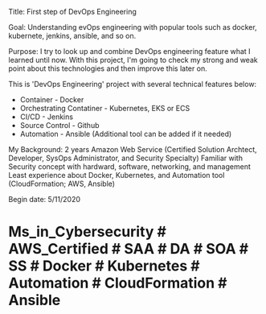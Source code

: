 Title: First step of DevOps Engineering 

Goal: Understanding evOps engineering with popular tools such as docker, kubernete, jenkins, ansible, and so on.

Purpose: I try to look up and combine DevOps engineering feature what I learned until now. With this project, I'm going to check my strong and weak point about this technologies and then improve this later on. 

This is 'DevOps Engineering' project with several technical features below:
- Container - Docker
- Orchestrating Contatiner - Kubernetes, EKS or ECS
- CI/CD - Jenkins
- Source Control - Github
- Automation - Ansible
 (Additional tool can be added if it needed)

My Background: 2 years Amazon Web Service (Certified Solution Archtect, Developer, SysOps Administrator, and Security Specialty)
               Familiar with Security concept with hardward, software, networking, and management
               Least experience about Docker, Kubernetes, and Automation tool (CloudFormation; AWS, Ansible)

Begin date: 5/11/2020

# Ms_in_Cybersecurity # AWS_Certified # SAA # DA # SOA # SS # Docker # Kubernetes # Automation # CloudFormation # Ansible 








